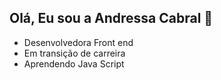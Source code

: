 ## Olá, Eu sou a Andressa Cabral 👋

* Desenvolvedora Front end
* Em transição de carreira  
* Aprendendo Java Script


